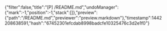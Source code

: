 {"filter":false,"title":"[P] /README.md","undoManager":{"mark":-1,"position":-1,"stack":[]},"preview":{"path":"/README.md","previewer":"preview.markdown"},"timestamp":1442208638591,"hash":"67452301efcdab8998badcfe10325476c3d2e1f0"}